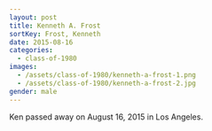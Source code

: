 ```yaml
---
layout: post
title: Kenneth A. Frost
sortKey: Frost, Kenneth
date: 2015-08-16
categories:
  - class-of-1980
images:
  - /assets/class-of-1980/kenneth-a-frost-1.png
  - /assets/class-of-1980/kenneth-a-frost-2.jpg
gender: male
---
```


Ken passed away on August 16, 2015 in Los Angeles.
